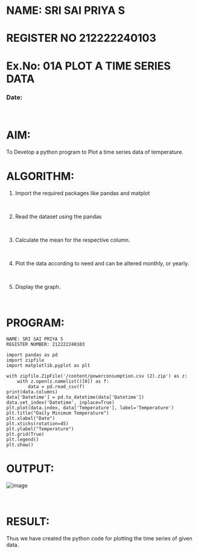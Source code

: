# NAME: SRI SAI PRIYA S
# REGISTER NO 212222240103
# Ex.No: 01A PLOT A TIME SERIES DATA
###  Date: 
<BR>

# AIM:
To Develop a python program to Plot a time series data of temperature.
<BR>

# ALGORITHM:
1. Import the required packages like pandas and matplot
<BR>

2. Read the dataset using the pandas
<BR>

3. Calculate the mean for the respective column.
<BR>

4. Plot the data according to need and can be altered monthly, or yearly.
<BR>

5. Display the graph.
<BR>
   
# PROGRAM:
```
NAME: SRI SAI PRIYA S
REGISTER NUMBER: 212222240103
```
```
import pandas as pd
import zipfile
import matplotlib.pyplot as plt

with zipfile.ZipFile('/content/powerconsumption.csv (2).zip') as z:
    with z.open(z.namelist()[0]) as f:
        data = pd.read_csv(f)
print(data.columns)
data['Datetime'] = pd.to_datetime(data['Datetime'])
data.set_index('Datetime', inplace=True)
plt.plot(data.index, data['Temperature'], label='Temperature')
plt.title("Daily Minimum Temperature")
plt.xlabel("Date")
plt.xticks(rotation=45)
plt.ylabel("Temperature")
plt.grid(True)
plt.legend()
plt.show()

```

# OUTPUT:
![image](https://github.com/user-attachments/assets/57609a0f-ffe7-4560-8246-0a6f25b4df99)

<BR>

# RESULT:
Thus we have created the python code for plotting the time series of given data.
